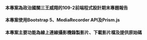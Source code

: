 #### 本專案為政治國關三王威翔的109-2前端程式設計期末專題報告
#### 本專案使用Bootstrap 5、MediaRecorder API及Prism.js
#### 本專案主要功能為線上連線攝影機錄製影片、下載影片檔及提供原始碼

